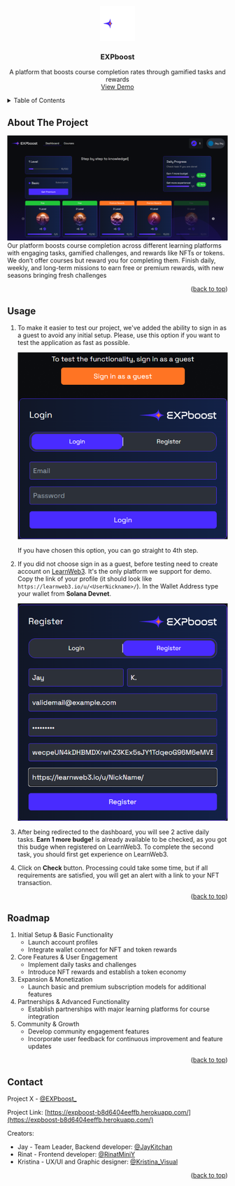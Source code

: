 <a id="readme-top"></a>

<!-- PROJECT LOGO -->
<br />
<div align="center">
  <a href="https://expboost-b8d6404eeffb.herokuapp.com/">
    <img src="backend/static/images/Logo-full.png" alt="Logo" width="80" height="80">
  </a>

<h3 align="center">EXPboost</h3>

  <p align="center">
    A platform that boosts course completion rates through gamified tasks and rewards
    <br />
    <a href="https://www.loom.com/share/293aeb6404df42f7a152d395d55674ea">View Demo</a>
  </p>
</div>

<!-- TABLE OF CONTENTS -->
<details>
  <summary>Table of Contents</summary>
  <ol>
    <li>
      <a href="#about-the-project">About The Project</a>
    </li>
    <li><a href="#usage">Usage</a></li>
    <li><a href="#roadmap">Roadmap</a></li>
    <li><a href="#contact">Contact</a></li>
  </ol>
</details>

<!-- ABOUT THE PROJECT -->

## About The Project

[![Product Name Screen Shot][product-screenshot]](https://expboost-b8d6404eeffb.herokuapp.com/)
Our platform boosts course completion across different learning platforms with engaging tasks, gamified challenges, and rewards like NFTs or tokens. We don’t offer courses but reward you for completing them. Finish daily, weekly, and long-term missions to earn free or premium rewards, with new seasons bringing fresh challenges

<p align="right">(<a href="#readme-top">back to top</a>)</p>

<!-- USAGE EXAMPLES -->

## Usage

1. To make it easier to test our project, we've added the ability to sign in as a guest to avoid any initial setup. Please, use this option if you want to test the application as fast as possible.

    ![alt text](image-2.png)

    If you have chosen this option, you can go straight to 4th step.

2. If you did not choose sign in as a guest, before testing need to create account on [LearnWeb3](https://learnweb3.io/). It's the only platform we support for demo. Copy the link of your profile (it should look like `https://learnweb3.io/u/<UserNickname>/`). In the Wallet Address type your wallet from **Solana Devnet**.

    ![alt text](image-3.png)

3. After being redirected to the dashboard, you will see 2 active daily tasks. **Earn 1 more budge!** is already available to be checked, as you got this budge when registered on LearnWeb3. To complete the second task, you should first get experience on LearnWeb3.

4. Click on **Check** button. Processing could take some time, but if all requirements are satisfied, you will get an alert with a link to your NFT transaction.

<p align="right">(<a href="#readme-top">back to top</a>)</p>

<!-- ROADMAP -->

## Roadmap

1. Initial Setup & Basic Functionality
    - Launch account profiles
    - Integrate wallet connect for NFT and token rewards
2. Core Features & User Engagement
    - Implement daily tasks and challenges
    - Introduce NFT rewards and establish a token economy
3. Expansion & Monetization
    - Launch basic and premium subscription models for additional features
4. Partnerships & Advanced Functionality
    - Establish partnerships with major learning platforms for course integration
5. Community & Growth
    - Develop community engagement features
    - Incorporate user feedback for continuous improvement and feature updates

<p align="right">(<a href="#readme-top">back to top</a>)</p>

## Contact

Project X - [@EXPboost\_](https://x.com/EXPboost_)

Project Link: [https://expboost-b8d6404eeffb.herokuapp.com/](https://expboost-b8d6404eeffb.herokuapp.com/)

Creators:

-   Jay - Team Leader, Backend developer: [@JayKitchan](https://x.com/JayKitchan)
-   Rinat - Frontend developer: [@RinatMiniY](https://x.com/RinatMiniY)
-   Kristina - UX/UI and Graphic designer: [@Kristina_Visual](https://x.com/Kristina_Visual)

<p align="right">(<a href="#readme-top">back to top</a>)</p>

<!-- MARKDOWN LINKS & IMAGES -->
<!-- https://www.markdownguide.org/basic-syntax/#reference-style-links -->

[product-screenshot]: backend/static/images/preview.png
